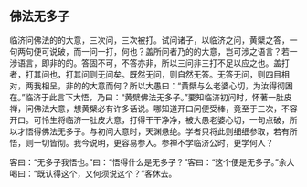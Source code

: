 ##  佛法无多子

临济问佛法的的大意，三次问，三次被打。试问诸子，以临济之问，黄檗之答，一句两句便可说破，而一问一打，何也？盖所问者乃的的大意，岂可涉之语言？若一涉语言，即非的的。答固不可，不答亦非，所以三问非三打不足以应之也。盖打者，打其问也，打其问则无问矣。既然无问，则自然无答。无答无问，则四目相对，两我相呈，非的的大意而何？所以大愚曰：“黄檗与么老婆心切，为汝得彻困在。”临济于此言下大悟，乃曰：“黄檗佛法无多子。”要知临济初问时，怀著一肚皮禅，问佛法大意，想黄檗必有许多话说。哪知道开口问便受棒，竟至于三次，不容开口。可怜生将临济一肚皮大意，打得干干净净，被大愚老婆心切，一句点破，所以才悟得佛法无多子。与初问大意时，天渊悬绝。学者只将此则细细参取，若有所悟，则一切皆彻。我今说明，更容易参入。参禅不学临济公时，更学何人？

客曰：“无多子我悟也。”曰：“悟得什么是无多子？”客曰：“这个便是无多子。”余大喝曰：“既认得这个，又何须说这个？”客休去。
